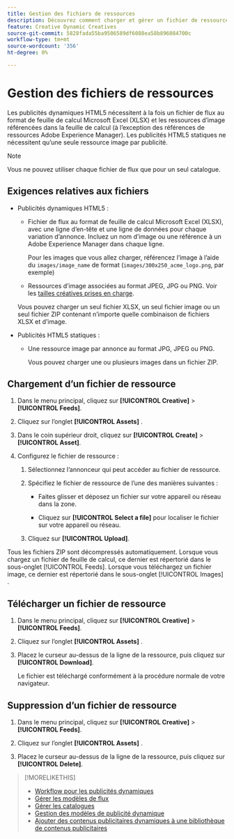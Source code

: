 ```yaml
---
title: Gestion des fichiers de ressources
description: Découvrez comment charger et gérer un fichier de ressource pour un annonceur.
feature: Creative Dynamic Creatives
source-git-commit: 5828fada55ba9506589df6088ea58b896084700c
workflow-type: tm+mt
source-wordcount: '356'
ht-degree: 0%

---
```


# Gestion des fichiers de ressources

Les publicités dynamiques HTML5 nécessitent à la fois un fichier de flux au format de feuille de calcul Microsoft Excel (XLSX) et les ressources d’image référencées dans la feuille de calcul (à l’exception des références de ressources Adobe Experience Manager). Les publicités HTML5 statiques ne nécessitent qu’une seule ressource image par publicité.

>[!NOTE]
>
> Vous ne pouvez utiliser chaque fichier de flux que pour un seul catalogue.


## Exigences relatives aux fichiers

* Publicités dynamiques HTML5 :

   * Fichier de flux au format de feuille de calcul Microsoft Excel (XLSX), avec une ligne d’en-tête et une ligne de données pour chaque variation d’annonce. Incluez un nom d’image ou une référence à un Adobe Experience Manager dans chaque ligne.<!-- need spec of available column names that the user-created header names must map to; need to reference it in feed template topic too, so make it a separate file/appendix. -->

     Pour les images que vous allez charger, référencez l’image à l’aide du `images/image_name` de format (`images/300x250_acme_logo.png`, par exemple)<!-- Verify.  Also need to include the spec for how to reference images in AEM -->

   * Ressources d’image associées au format JPEG, JPG ou PNG.<!-- NOT GIF still? And is this true: The maximum file size is two (2) MB. --> Voir les [tailles créatives prises en charge](/help/creative/creative-libraries/creative-sizes.md).

  Vous pouvez charger un seul fichier XLSX, un seul fichier image ou un seul fichier ZIP contenant n’importe quelle combinaison de fichiers XLSX et d’image.<!-- Check w/eng re any limitations or best practices WRT number of files and filesize allowed -->

* Publicités HTML5 statiques :

   * Une ressource image par annonce au format JPG, JPEG ou PNG.

     Vous pouvez charger une ou plusieurs images dans un fichier ZIP.<!-- Check w/eng re any limitations or best practices WRT number of files and filesize allowed -->

## Chargement d’un fichier de ressource

1. Dans le menu principal, cliquez sur **[!UICONTROL Creative]** > **[!UICONTROL Feeds]**.

1. Cliquez sur l’onglet **[!UICONTROL Assets]** .

1. Dans le coin supérieur droit, cliquez sur **[!UICONTROL Create]** > **[!UICONTROL Asset]**.

1. Configurez le fichier de ressource :

   1. Sélectionnez l’annonceur qui peut accéder au fichier de ressource.

   1. Spécifiez le fichier de ressource de l’une des manières suivantes :

      * Faites glisser et déposez un fichier sur votre appareil ou réseau dans la zone.

      * Cliquez sur **[!UICONTROL Select a file]** pour localiser le fichier sur votre appareil ou réseau.

   1. Cliquez sur **[!UICONTROL Upload]**.

Tous les fichiers ZIP sont décompressés automatiquement. Lorsque vous chargez un fichier de feuille de calcul, ce dernier est répertorié dans le sous-onglet [!UICONTROL Feeds]. Lorsque vous téléchargez un fichier image, ce dernier est répertorié dans le sous-onglet [!UICONTROL Images] .

## Télécharger un fichier de ressource

1. Dans le menu principal, cliquez sur **[!UICONTROL Creative]** > **[!UICONTROL Feeds]**.

1. Cliquez sur l’onglet **[!UICONTROL Assets]** .

1. Placez le curseur au-dessus de la ligne de la ressource, puis cliquez sur **[!UICONTROL Download]**.

   Le fichier est téléchargé conformément à la procédure normale de votre navigateur.

## Suppression d’un fichier de ressource

1. Dans le menu principal, cliquez sur **[!UICONTROL Creative]** > **[!UICONTROL Feeds]**.

1. Cliquez sur l’onglet **[!UICONTROL Assets]** .

1. Placez le curseur au-dessus de la ligne de la ressource, puis cliquez sur **[!UICONTROL Delete]**.

>[!MORELIKETHIS]
>
>* [Workflow pour les publicités dynamiques](/help/creative/introduction/workflow-dynamic-ads.md)
>* [Gérer les modèles de flux](/help/creative/feeds/feed-template-manage.md)
>* [Gérer les catalogues](/help/creative/feeds/catalog-manage.md)
>* [Gestion des modèles de publicité dynamique](/help/creative/ad-templates/ad-template-manage.md)
>* [Ajouter des contenus publicitaires dynamiques à une bibliothèque de contenus publicitaires](/help/creative/creative-libraries/creative-add-dynamic.md)
